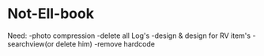 # Not-Ell-book 
Need:
-photo compression
-delete all Log's
-design & design for RV item's
-searchview(or delete him)
-remove hardcode